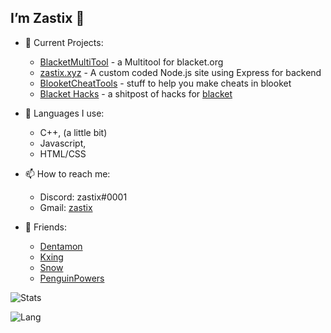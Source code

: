 ## I’m Zastix 👋

- 👀 Current Projects:
  - [BlacketMultiTool](https://github.com/ZasticBradyn/BlacketTool) - a Multitool for blacket.org
  - [zastix.xyz](https://zastix.xyz/) - A custom coded Node.js site using Express for backend
  - [BlooketCheatTools](https://github.com/ZasticBradyn/BlooketCheatTools) - stuff to help you make cheats in blooket
  - [Blacket Hacks](https://github.com/ZasticBradyn/blacket-hacks) - a shitpost of hacks for [blacket](https://beta.blacket.org)
  
  
- 🌱 Languages I use:
  - C++, (a little bit)
  - Javascript,
  - HTML/CSS
  
- 📫 How to reach me:
  - Discord: zastix#0001
  - Gmail: [zastix](https://mail.google.com/mail/?view=cm&fs=1&to=zastix@zastix.xyz&su=Contact%20Me)

- 👥 Friends:
  - [Dentamon](https://github.com/Dentamon/)
  - [Kxing](https://github.com/Kxinghello/)
  - [Snow](https://github.com/Snowflake-Coder-H2o/)
  - [PenguinPowers](https://github.com/penguinblook/)

![Stats](https://github-readme-stats.vercel.app/api?username=ZasticBradyn&count_private=true&show_icons=true&theme=dark)

![Lang](https://github-readme-stats.vercel.app/api/top-langs/?username=ZasticBradyn&theme=dark)

